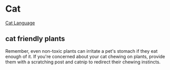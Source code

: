 # Cat

[Cat Language](https://www.facebook.com/share/r/127r6GbTwyA/?mibextid=UalRPS)

## cat friendly plants

Remember, even non-toxic plants can irritate a pet's stomach if they eat enough of it. If you're concerned about your cat chewing on plants, provide them with a scratching post and catnip to redirect their chewing instincts.
